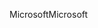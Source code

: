 <span data-ttu-id="37dee-101">Microsoft</span><span class="sxs-lookup"><span data-stu-id="37dee-101">Microsoft</span></span>